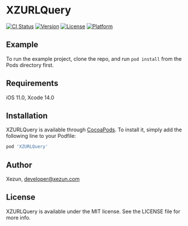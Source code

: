 # XZURLQuery

[![CI Status](https://img.shields.io/travis/xezun/XZURLQuery.svg?style=flat)](https://travis-ci.org/xezun/XZURLQuery)
[![Version](https://img.shields.io/cocoapods/v/XZURLQuery.svg?style=flat)](https://cocoapods.org/pods/XZURLQuery)
[![License](https://img.shields.io/cocoapods/l/XZURLQuery.svg?style=flat)](https://cocoapods.org/pods/XZURLQuery)
[![Platform](https://img.shields.io/cocoapods/p/XZURLQuery.svg?style=flat)](https://cocoapods.org/pods/XZURLQuery)

## Example

To run the example project, clone the repo, and run `pod install` from the Pods directory first.

## Requirements

iOS 11.0, Xcode 14.0

## Installation

XZURLQuery is available through [CocoaPods](https://cocoapods.org). To install it, simply add the following line to your Podfile:

```ruby
pod 'XZURLQuery'
```

## Author

Xezun, developer@xezun.com

## License

XZURLQuery is available under the MIT license. See the LICENSE file for more info.
